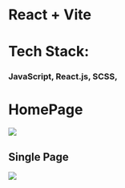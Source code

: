 # React + Vite

<h1>Tech Stack: </h1><h3>JavaScript, React.js, SCSS, </h3>

<h1>HomePage</h1>
<img src="https://cdn-images-1.medium.com/max/800/1*6n78s48MNSrq-tPshqQlDA.png"/>

<h2>Single Page</h2>
<img src="https://cdn-images-1.medium.com/v2/resize:fit:800/1*axScyydXygXxlpLZu-lDNw.png"/>


